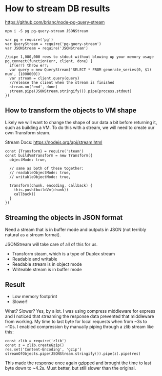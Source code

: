# How to stream DB results

https://github.com/brianc/node-pg-query-stream

```
npm i -S pg pg-query-stream JSONStream
```

```
var pg = require('pg')
var QueryStream = require('pg-query-stream')
var JSONStream = require('JSONStream')

//pipe 1,000,000 rows to stdout without blowing up your memory usage
pg.connect(function(err, client, done) {
  if(err) throw err;
  var query = new QueryStream('SELECT * FROM generate_series(0, $1) num', [1000000])
  var stream = client.query(query)
  //release the client when the stream is finished
  stream.on('end', done)
  stream.pipe(JSONStream.stringify()).pipe(process.stdout)
})
```

## How to transform the objects to VM shape

Likely we will want to change the shape of our data a bit before returning it,
such as building a VM. To do this with a stream, we will need to create our own
Transform steam.

Stream Docs: https://nodejs.org/api/stream.html

```
const {Transform} = require('steam')
const buildVmTransform = new Transform({
  objectMode: true,

  // same as both of these together:
  // readableObjectMode: true,
  // writableObjectMode: true,

  transform(chunk, encoding, callback) {
    this.push(buildVm(chunk))
    callback()
  }
})
```

## Streaming the objects in JSON format

Need a stream that is in buffer mode and outputs in JSON (not terribly natural as a stream format).

JSONStream will take care of all of this for us.

 - Transform steam, which is a type of Duplex stream
 - Readable and writable
 - Readable stream is in object mode
 - Writeable stream is in buffer mode

## Result

- Low memory footprint
- Slower!

What? Slower? Yes, by a lot. I was using compress middleware for express and I noticed that streaming the response data prevented that middleware from working. My time to last byte for local requests when from ~3s to ~10s. I enabled compression by manually piping through a zlib stream like this:

```
const zlib = require('zlib')
const z = zlib.createGzip()
res.set('Content-Encoding', 'gzip')
streamOfObjects.pipe(JSONStream.stringify()).pipe(z).pipe(res)
```

This made the response once again gzipped and brought the time to last byte down to ~4.2s. Must better, but still slower than the original.
